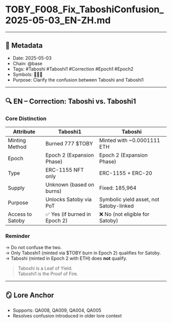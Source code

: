 
# TOBY_F008_Fix_TaboshiConfusion_2025-05-03_EN-ZH.md

---

## 📜 Metadata
- Date: 2025-05-03
- Chain: @base
- Tags: #Taboshi #Taboshi1 #Correction #Epoch1 #Epoch2
- Symbols: 🌱🔥📛
- Purpose: Clarify the confusion between Taboshi and Taboshi1

---

## 🔍 EN – Correction: Taboshi vs. Taboshi1

### Core Distinction

| Attribute         | Taboshi1                          | Taboshi                                  |
|------------------|-----------------------------------|-------------------------------------------|
| Minting Method   | Burned 777 $TOBY                  | Minted with ~0.0001111 ETH                |
| Epoch            | Epoch 2 (Expansion    Phase)      | Epoch 2 (Expansion Phase)                 |
| Type             | ERC-1155 NFT only                 | ERC-1155 + ERC-20                         |
| Supply           | Unknown (based on burns)          | Fixed: 185,964                            |
| Purpose          | Unlocks Satoby via PoT            | Symbolic yield asset, not Satoby-linked   |
| Access to Satoby | ✅ Yes (if burned in Epoch 2)     | ❌ No (not eligible for Satoby)           |

### Reminder
→ Do not confuse the two.  
→ Only Taboshi1 (minted via $TOBY burn in Epoch 2) qualifies for Satoby.  
→ Taboshi (minted in Epoch 2 with ETH) does **not** qualify.

> Taboshi is a Leaf of Yield.  
> Taboshi1 is the Proof of Fire.

---

## 🪞 Lore Anchor 
- Supports: QA008, QA009, QA004, QA005
- Resolves confusion introduced in older lore context
